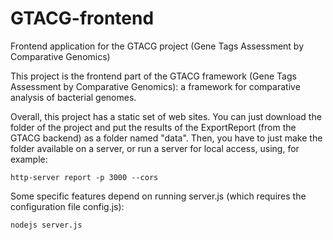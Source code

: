 # GTACG-frontend
Frontend application for the GTACG project (Gene Tags Assessment by Comparative Genomics)

This project is the frontend part of the GTACG framework (Gene Tags Assessment by Comparative Genomics): a framework for comparative analysis of bacterial genomes.

Overall, this project has a static set of web sites. You can just download the folder of the project and put the results of the ExportReport (from the GTACG backend) as a folder named "data". Then, you have to just make the folder available on a server, or run a server for local access, using, for example:


	http-server report -p 3000 --cors


Some specific features depend on running server.js (which requires the configuration file config.js):
	
 	nodejs server.js
